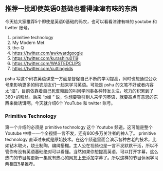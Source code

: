 推荐一批即使英语0基础也看得津津有味的东西
---

今天给大家推荐5个即使是英语0基础的码农，也可以看看津津有味的 youtube 和 tiwtter 账号。

1. primitive technology
3. My Modern Met
4. the-Q
5. https://twitter.com/awkwardgoogle
6. https://twitter.com/kurashiru0119
7. https://twitter.com/WASTEDCLlPS
8. https://twitter.com/cuttingvids

pshu 写这个码农英语课堂一方面是督促自己不断的学习提高，同时也想通过公众号来影响更多的码农朋友们一起来学习英语。可能是 pshu 的文笔不好或者内容太“湿”，目前依靠着自己死皮赖脸的叫同学同事各种转发关注，吃力的积累到了360+的粉丝。后来 “p嫂 ” 说，你想要吸引别人来学习英语，就要高点有意思的东西来做诱饵啊。今天就介绍6个 YouTube 和 twitter 账号。

###  Primitive Technology
第一个介绍的必须是 primitive technology 这个 Youtube 频道。这可能是整个 Youtube 中唯一一个全视频一言不发，还有800多万关注者的神人了。 primitive technology 直译过来就是原始技术。在这个频道里面会演示各种古老的技术，比如钻木取火，烧土制陶，编绳搭棚。主人公在视频也是一言不发默默干活，所以不管你有没有英语基础绝对可以看懂。当然如果你想提高英语，可以打开字幕，这么热门的节目每更新一集就有热心的网友上去添加字幕了。所以这样的节目休闲学习两相宜5星推荐。

##



<!--stackedit_data:
eyJoaXN0b3J5IjpbMTQwNzQ0OTMwLC0xMDkyMDE4OTkwLC0xMT
U3NjIxMTkxLC0xNjcyMTk4MDUzLDE5NDM2MjAyNCwtMTIyMjIz
MDEyOSwtMzk0NDM5ODcwLDIwMjk4MTg2MzQsMTU1NTA0Njg4Ni
wxNzI4NzUxMzA3LC0zOTcxNjM3MzVdfQ==
-->